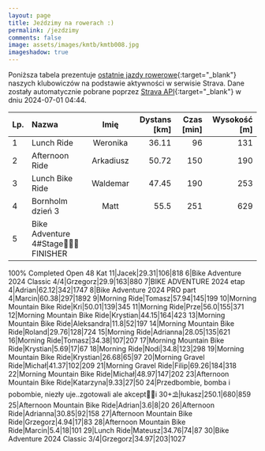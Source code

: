 ```yaml
---
layout: page
title: Jeździmy na rowerach :)
permalink: /jezdzimy
comments: false
image: assets/images/kmtb/kmtb008.jpg
imageshadow: true
---
```


Poniższa tabela prezentuje [ostatnie jazdy rowerowe](https://www.strava.com/clubs/336381){:target="_blank"} naszych klubowiczów na podstawie aktywności w serwisie Strava. Dane zostały automatycznie pobrane poprzez [Strava API](https://developers.strava.com/docs/reference/#api-Clubs-getClubActivitiesById){:target="_blank"} w dniu 2024-07-01 04:44.

Lp. | Nazwa | Imię | Dystans [km] | Czas [min] | Wysokość [m]
:--- | :--- | :---: | ---: | ---: | ---:
1|Lunch Ride|Weronika|36.11|96|131
2|Afternoon Ride|Arkadiusz|50.72|150|190
3|Lunch Bike Ride|Waldemar|47.45|190|253
4|Bornholm dzień 3|Matt|55.5|251|629
5|Bike Adventure 4#Stage🏁🔥🧨 FINISHER 
100% Completed
Open 48 Kat 11|Jacek|29.31|106|818
6|Bike Adventure 2024  Classic 4/4|Grzegorz|29.9|163|880
7|BIKE ADVENTURE 2024 etap 4|Adrian|62.12|342|1747
8|Bike Adventure 2024 PRO part 4|Marcin|60.38|297|1892
9|Morning Ride|Tomasz|57.94|145|199
10|Morning Mountain Bike Ride|Kri|50.01|139|345
11|Morning Ride|Prze|56.0|155|371
12|Morning Mountain Bike Ride|Krystian|44.15|164|423
13|Morning Mountain Bike Ride|Aleksandra|11.8|52|197
14|Morning Mountain Bike Ride|Roland|29.76|128|724
15|Morning Ride|Adrianna|28.05|135|621
16|Morning Ride|Tomasz|34.38|107|207
17|Morning Mountain Bike Ride|Krystian|5.69|17|67
18|Morning Ride|Nodi|34.8|123|298
19|Morning Mountain Bike Ride|Krystian|26.68|65|97
20|Morning Gravel Ride|Michał|41.37|102|209
21|Morning Gravel Ride|Filip|69.26|184|318
22|Morning Mountain Bike Ride|Michał|48.97|147|202
23|Afternoon Mountain Bike Ride|Katarzyna|9.33|27|50
24|Przedbombie, bomba i pobombie, niezły uje..zgotowali ale akcept🤯🤠i 30+⛱️|łukasz|250.1|680|859
25|Afternoon Mountain Bike Ride|Adrian|3.6|8|20
26|Afternoon Ride|Adrianna|30.85|92|158
27|Afternoon Mountain Bike Ride|Grzegorz|4.94|17|83
28|Afternoon Mountain Bike Ride|Marcin|5.4|18|101
29|Lunch Ride|Mateusz|34.76|74|87
30|Bike Adventure 2024 Classic 3/4|Grzegorz|34.97|203|1027
